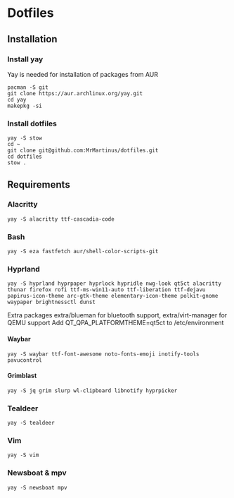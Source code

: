 # Dotfiles



## Installation

### Install yay
Yay is needed for installation of packages from AUR
```
pacman -S git
git clone https://aur.archlinux.org/yay.git
cd yay
makepkg -si
```

### Install dotfiles
```
yay -S stow
cd ~
git clone git@github.com:MrMartinus/dotfiles.git
cd dotfiles
stow .
```



## Requirements

### Alacritty
```
yay -S alacritty ttf-cascadia-code
```

### Bash
```
yay -S eza fastfetch aur/shell-color-scripts-git
```

### Hyprland
```
yay -S hyprland hyprpaper hyprlock hypridle nwg-look qt5ct alacritty thunar firefox rofi ttf-ms-win11-auto ttf-liberation ttf-dejavu papirus-icon-theme arc-gtk-theme elementary-icon-theme polkit-gnome waypaper brightnessctl dunst
```
Extra packages extra/blueman for bluetooth support, extra/virt-manager for QEMU support
Add QT_QPA_PLATFORMTHEME=qt5ct to /etc/environment
#### Waybar
```
yay -S waybar ttf-font-awesome noto-fonts-emoji inotify-tools pavucontrol
```
#### Grimblast
```
yay -S jq grim slurp wl-clipboard libnotify hyprpicker
```

### Tealdeer
```
yay -S tealdeer
```

### Vim
```
yay -S vim
```

### Newsboat & mpv
```
yay -S newsboat mpv
```
